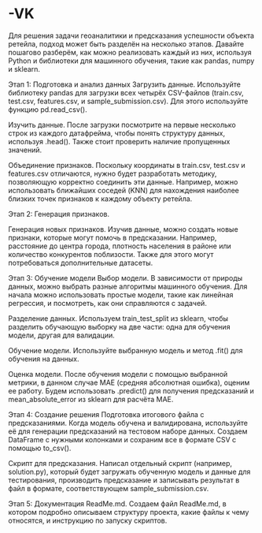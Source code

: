 # -VK

Для решения задачи геоаналитики и предсказания успешности объекта ретейла, подход может быть разделён на несколько этапов. Давайте пошагово разберём, как можно реализовать каждый из них, используя Python и библиотеки для машинного обучения, такие как pandas, numpy и sklearn.

Этап 1: Подготовка и анализ данных Загрузить данные. Используйте библиотеку pandas для загрузки всех четырёх CSV-файлов (train.csv, test.csv, features.csv, и sample_submission.csv). Для этого используйте функцию pd.read_csv().

Изучить данные. После загрузки посмотрите на первые несколько строк из каждого датафрейма, чтобы понять структуру данных, используя .head(). Также стоит проверить наличие пропущенных значений.

Объединение признаков. Поскольку координаты в train.csv, test.csv и features.csv отличаются, нужно будет разработать методику, позволяющую корректно соединить эти данные. Например, можно использовать ближайших соседей (KNN) для нахождения наиболее близких точек признаков к каждому объекту ретейла.

Этап 2: Генерация признаков.

Генерация новых признаков. Изучив данные, можно создать новые признаки, которые могут помочь в предсказании. Например, расстояние до центра города, плотность населения в районе или количество конкурентов поблизости. Также для этого могут потребоваться дополнительные датасеты.

Этап 3: Обучение модели Выбор модели. В зависимости от природы данных, можно выбрать разные алгоритмы машинного обучения. Для начала можно использовать простые модели, такие как линейная регрессия, и посмотреть, как они справляются с задачей.

Разделение данных. Используем train_test_split из sklearn, чтобы разделить обучающую выборку на две части: одна для обучения модели, другая для валидации.

Обучение модели. Используйте выбранную модель и метод .fit() для обучения на данных.

Оценка модели. После обучения модели с помощью выбранной метрики, в данном случае MAE (средняя абсолютная ошибка), оценим ее работу. Будем использовать .predict() для получения предсказаний и mean_absolute_error из sklearn для расчёта MAE.

Этап 4: Создание решения Подготовка итогового файла с предсказаниями. Когда модель обучена и валидирована, используйте её для генерации предсказаний на тестовом наборе данных. Создаем DataFrame с нужными колонками и сохраним все в формате CSV с помощью to_csv().

Скрипт для предсказания. Написал отдельный скрипт (например, solution.py), который будет загружать обученную модель и данные для тестирования, производить предсказание и записывать результат в файл в формате, соответствующем sample_submission.csv.

Этап 5: Документация ReadMe.md. Создаем файл ReadMe.md, в котором подробно описываем структуру проекта, какие файлы к чему относятся, и инструкцию по запуску скриптов.
